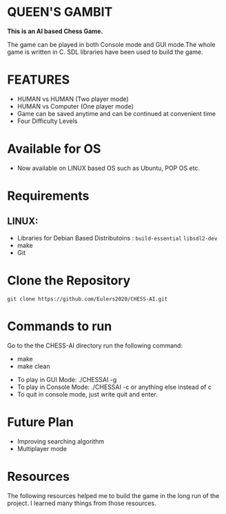 # QUEEN'S GAMBIT

**This is an AI based Chess Game.**

The game can be played in both Console mode and GUI mode.The whole game is written in C. SDL libraries have been used to build the game.


# FEATURES
- HUMAN vs HUMAN (Two player mode)
- HUMAN vs Computer (One player mode)
- Game can be saved anytime and can be continued at convenient time
- Four Difficulty Levels

# Available for OS
- Now available on LINUX based OS such as Ubuntu, POP OS etc.
# Requirements
  ## LINUX:
  - Libraries for Debian Based Distributoins : ```build-essential``` ```libsdl2-dev```
  - make
  - Git

# Clone the Repository
```
git clone https://github.com/Eulers2020/CHESS-AI.git
```

# Commands to run
 Go to the the CHESS-AI directory run the following command:
  - make
  - make clean
  * To play in GUI Mode: ./CHESSAI -g
  * To play in Console Mode: ./CHESSAI -c or anything else instead of c
  * To quit in console mode, just write quit and enter.
  
  
# Future Plan
- Improving searching algorithm
- Multiplayer mode
# Resources
The following resources helped me to build the game in the long run of the project. I learned many things from those resources.

